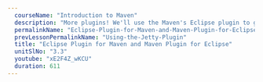 ```yaml
---
  courseName: "Introduction to Maven"
  description: "More plugins! We'll use the Maven's Eclipse plugin to get our Maven project into the Eclipse IDE. We'll also download and install the m2eclipse plugin of Eclipse to bring Maven functionality into the Eclipse GUI."
  permalinkName: "Eclipse-Plugin-for-Maven-and-Maven-Plugin-for-Eclipse"
  prevLessonPermalinkName: "Using-the-Jetty-Plugin"
  title: "Eclipse Plugin for Maven and Maven Plugin for Eclipse"
  unitSlNo: "3.3"
  youtube: "xE2F4Z_wKCU"
  duration: 611
---
```

